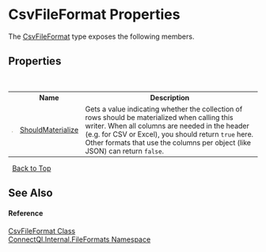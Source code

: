 # CsvFileFormat Properties
 

The <a href="T_ConnectQl_Internal_FileFormats_CsvFileFormat">CsvFileFormat</a> type exposes the following members.


## Properties
&nbsp;<table><tr><th></th><th>Name</th><th>Description</th></tr><tr><td>![Public property](media/pubproperty.gif "Public property")</td><td><a href="P_ConnectQl_Internal_FileFormats_CsvFileFormat_ShouldMaterialize">ShouldMaterialize</a></td><td>
Gets a value indicating whether the collection of rows should be materialized when calling this writer. When all columns are needed in the header (e.g. for CSV or Excel), you should return `true` here. Other formats that use the columns per object (like JSON) can return `false`.</td></tr></table>&nbsp;
<a href="#csvfileformat-properties">Back to Top</a>

## See Also


#### Reference
<a href="T_ConnectQl_Internal_FileFormats_CsvFileFormat">CsvFileFormat Class</a><br /><a href="N_ConnectQl_Internal_FileFormats">ConnectQl.Internal.FileFormats Namespace</a><br />